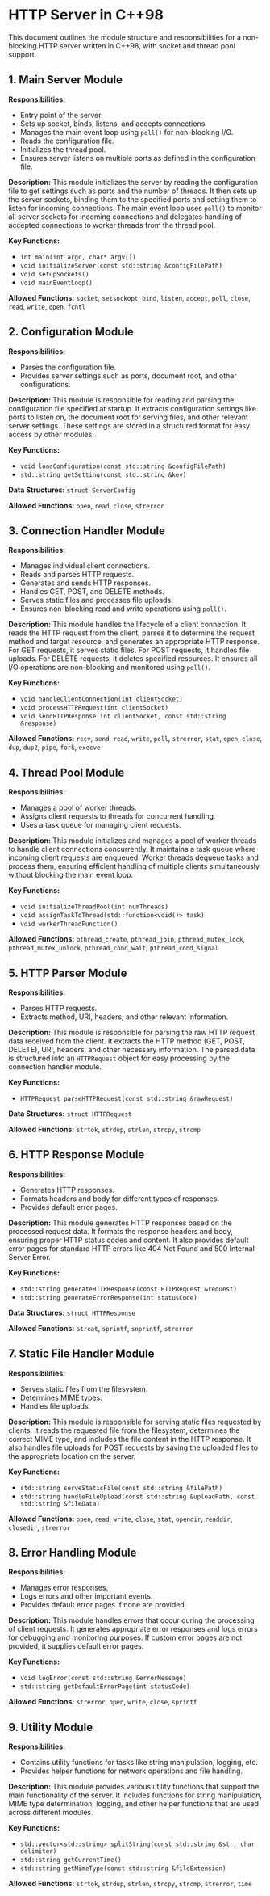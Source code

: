 # HTTP Server in C++98

This document outlines the module structure and responsibilities for a non-blocking HTTP server written in C++98, with socket and thread pool support.

## 1. Main Server Module

**Responsibilities:**
- Entry point of the server.
- Sets up socket, binds, listens, and accepts connections.
- Manages the main event loop using `poll()` for non-blocking I/O.
- Reads the configuration file.
- Initializes the thread pool.
- Ensures server listens on multiple ports as defined in the configuration file.

**Description:**
This module initializes the server by reading the configuration file to get settings such as ports and the number of threads. It then sets up the server sockets, binding them to the specified ports and setting them to listen for incoming connections. The main event loop uses `poll()` to monitor all server sockets for incoming connections and delegates handling of accepted connections to worker threads from the thread pool.

**Key Functions:**
- `int main(int argc, char* argv[])`
- `void initializeServer(const std::string &configFilePath)`
- `void setupSockets()`
- `void mainEventLoop()`

**Allowed Functions:**
`socket`, `setsockopt`, `bind`, `listen`, `accept`, `poll`, `close`, `read`, `write`, `open`, `fcntl`

## 2. Configuration Module

**Responsibilities:**
- Parses the configuration file.
- Provides server settings such as ports, document root, and other configurations.

**Description:**
This module is responsible for reading and parsing the configuration file specified at startup. It extracts configuration settings like ports to listen on, the document root for serving files, and other relevant server settings. These settings are stored in a structured format for easy access by other modules.

**Key Functions:**
- `void loadConfiguration(const std::string &configFilePath)`
- `std::string getSetting(const std::string &key)`

**Data Structures:**
`struct ServerConfig`

**Allowed Functions:**
`open`, `read`, `close`, `strerror`

## 3. Connection Handler Module

**Responsibilities:**
- Manages individual client connections.
- Reads and parses HTTP requests.
- Generates and sends HTTP responses.
- Handles GET, POST, and DELETE methods.
- Serves static files and processes file uploads.
- Ensures non-blocking read and write operations using `poll()`.

**Description:**
This module handles the lifecycle of a client connection. It reads the HTTP request from the client, parses it to determine the request method and target resource, and generates an appropriate HTTP response. For GET requests, it serves static files. For POST requests, it handles file uploads. For DELETE requests, it deletes specified resources. It ensures all I/O operations are non-blocking and monitored using `poll()`.

**Key Functions:**
- `void handleClientConnection(int clientSocket)`
- `void processHTTPRequest(int clientSocket)`
- `void sendHTTPResponse(int clientSocket, const std::string &response)`

**Allowed Functions:**
`recv`, `send`, `read`, `write`, `poll`, `strerror`, `stat`, `open`, `close`, `dup`, `dup2`, `pipe`, `fork`, `execve`

## 4. Thread Pool Module

**Responsibilities:**
- Manages a pool of worker threads.
- Assigns client requests to threads for concurrent handling.
- Uses a task queue for managing client requests.

**Description:**
This module initializes and manages a pool of worker threads to handle client connections concurrently. It maintains a task queue where incoming client requests are enqueued. Worker threads dequeue tasks and process them, ensuring efficient handling of multiple clients simultaneously without blocking the main event loop.

**Key Functions:**
- `void initializeThreadPool(int numThreads)`
- `void assignTaskToThread(std::function<void()> task)`
- `void workerThreadFunction()`

**Allowed Functions:**
`pthread_create`, `pthread_join`, `pthread_mutex_lock`, `pthread_mutex_unlock`, `pthread_cond_wait`, `pthread_cond_signal`

## 5. HTTP Parser Module

**Responsibilities:**
- Parses HTTP requests.
- Extracts method, URI, headers, and other relevant information.

**Description:**
This module is responsible for parsing the raw HTTP request data received from the client. It extracts the HTTP method (GET, POST, DELETE), URI, headers, and other necessary information. The parsed data is structured into an `HTTPRequest` object for easy processing by the connection handler module.

**Key Functions:**
- `HTTPRequest parseHTTPRequest(const std::string &rawRequest)`

**Data Structures:**
`struct HTTPRequest`

**Allowed Functions:**
`strtok`, `strdup`, `strlen`, `strcpy`, `strcmp`

## 6. HTTP Response Module

**Responsibilities:**
- Generates HTTP responses.
- Formats headers and body for different types of responses.
- Provides default error pages.

**Description:**
This module generates HTTP responses based on the processed request data. It formats the response headers and body, ensuring proper HTTP status codes and content. It also provides default error pages for standard HTTP errors like 404 Not Found and 500 Internal Server Error.

**Key Functions:**
- `std::string generateHTTPResponse(const HTTPRequest &request)`
- `std::string generateErrorResponse(int statusCode)`

**Data Structures:**
`struct HTTPResponse`

**Allowed Functions:**
`strcat`, `sprintf`, `snprintf`, `strerror`

## 7. Static File Handler Module

**Responsibilities:**
- Serves static files from the filesystem.
- Determines MIME types.
- Handles file uploads.

**Description:**
This module is responsible for serving static files requested by clients. It reads the requested file from the filesystem, determines the correct MIME type, and includes the file content in the HTTP response. It also handles file uploads for POST requests by saving the uploaded files to the appropriate location on the server.

**Key Functions:**
- `std::string serveStaticFile(const std::string &filePath)`
- `std::string handleFileUpload(const std::string &uploadPath, const std::string &fileData)`

**Allowed Functions:**
`open`, `read`, `write`, `close`, `stat`, `opendir`, `readdir`, `closedir`, `strerror`

## 8. Error Handling Module

**Responsibilities:**
- Manages error responses.
- Logs errors and other important events.
- Provides default error pages if none are provided.

**Description:**
This module handles errors that occur during the processing of client requests. It generates appropriate error responses and logs errors for debugging and monitoring purposes. If custom error pages are not provided, it supplies default error pages.

**Key Functions:**
- `void logError(const std::string &errorMessage)`
- `std::string getDefaultErrorPage(int statusCode)`

**Allowed Functions:**
`strerror`, `open`, `write`, `close`, `sprintf`

## 9. Utility Module

**Responsibilities:**
- Contains utility functions for tasks like string manipulation, logging, etc.
- Provides helper functions for network operations and file handling.

**Description:**
This module provides various utility functions that support the main functionality of the server. It includes functions for string manipulation, MIME type determination, logging, and other helper functions that are used across different modules.

**Key Functions:**
- `std::vector<std::string> splitString(const std::string &str, char delimiter)`
- `std::string getCurrentTime()`
- `std::string getMimeType(const std::string &fileExtension)`

**Allowed Functions:**
`strtok`, `strdup`, `strlen`, `strcpy`, `strcmp`, `strerror`, `time`
